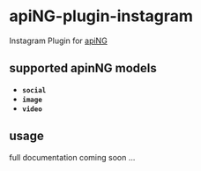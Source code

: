 # apiNG-plugin-instagram
Instagram Plugin for [apiNG](https://github.com/JohnnyTheTank/apiNG)

## supported apinNG models
- **`social`**
- **`image`**
- **`video`**

## usage
full documentation coming soon ...